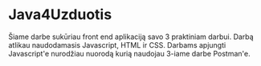 # Java4Uzduotis

Šiame darbe sukūriau front end aplikaciją savo 3 praktiniam darbui.
Darbą atlikau naudodamasis Javascript, HTML ir CSS.
Darbams apjungti Javascript'e nurodžiau nuorodą kurią naudojau 3-iame darbe Postman'e.
